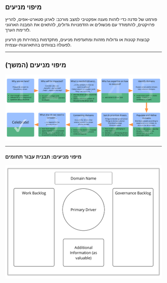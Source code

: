 ## מיפוי מניעים

פורמט של סדנה כדי לזהות מענה אפקטיבי למצב מורכב: לארגן סטארט-אפים, להריץ פרויקטים, להתמודד עם מכשולים או הזדמנויות גדולים, להתאים את המבנה הארגוני לזרימת הערך.

קבוצות קטנות או גדולות מזהות ומתעדפות מניעים, מתקדמות במהירות מן הרעיון לפעולה בצוותים בהתארגנות-עצמית.

* * *

## מיפוי מניעים (המשך)

![inline,fit](img/facilitation-guides/driver-mapping-fg-print.png)

* * *

### מיפוי מניעים: תבנית עבור תחומים

![inline,fit](img/templates/domain-template.png)